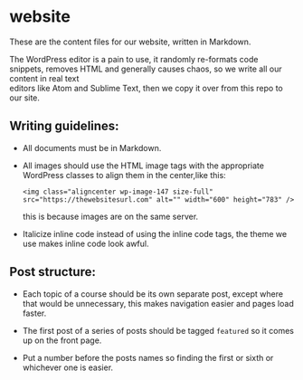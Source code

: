 # website

These are the content files for our website, written in Markdown.

The WordPress editor is a pain to use, it randomly re-formats code snippets,
removes HTML and generally causes chaos, so we write all our content in real text  
editors like Atom and Sublime Text, then we copy it over from this repo to our site.

## Writing guidelines:

* All documents must be in Markdown.

* All images should use the HTML image tags with the appropriate
  WordPress classes to align them in the center,like this:
  ```
  <img class="aligncenter wp-image-147 size-full" src="https://thewebsitesurl.com" alt="" width="600" height="783" />
  ```
  this is because images are on the same server.

* Italicize inline code instead of using the inline code tags, the theme we use
  makes inline code look awful.

## Post structure:

* Each topic of a course should be its own separate post, except where that would
  be unnecessary, this makes navigation easier and pages load faster.

* The first post of a series of posts should be tagged `featured` so it comes up
  on the front page.

* Put a number before the posts names so finding the first or sixth or whichever
  one is easier.
